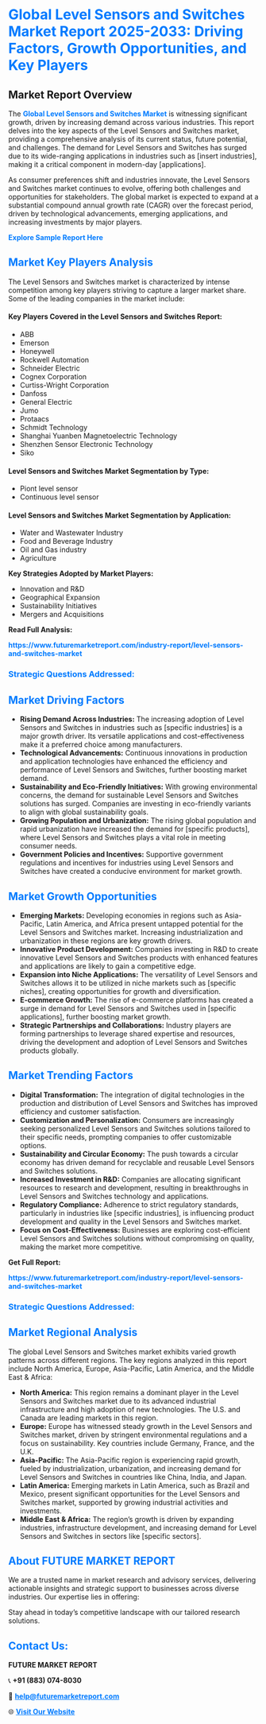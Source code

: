 <h1 style="color: #007BFF;">Global Level Sensors and Switches Market Report 2025-2033: Driving Factors, Growth Opportunities, and Key Players</h1>

<section id="overview">
<h2>Market Report Overview</h2>
<p>The <a href="https://www.futuremarketreport.com/industry-report/level-sensors-and-switches-market" style="color: #007BFF; text-decoration: none;"><strong>Global Level Sensors and Switches Market</strong></a> is witnessing significant growth, driven by increasing demand across various industries. This report delves into the key aspects of the Level Sensors and Switches market, providing a comprehensive analysis of its current status, future potential, and challenges. The demand for Level Sensors and Switches has surged due to its wide-ranging applications in industries such as [insert industries], making it a critical component in modern-day [applications].</p>
<p>As consumer preferences shift and industries innovate, the Level Sensors and Switches market continues to evolve, offering both challenges and opportunities for stakeholders. The global market is expected to expand at a substantial compound annual growth rate (CAGR) over the forecast period, driven by technological advancements, emerging applications, and increasing investments by major players.</p>
</section>

<section id="overview">
<p><a href="https://www.futuremarketreport.com/request-sample/reportId=63569" style="color: #007BFF; text-decoration: none;"><strong>Explore Sample Report Here</strong></a></p>
</section>

<section id="key-players">
<h2 style="color: #007BFF;">Market Key Players Analysis</h2>
<p>The Level Sensors and Switches market is characterized by intense competition among key players striving to capture a larger market share. Some of the leading companies in the market include:</p>
<h4>Key Players Covered in the Level Sensors and Switches Report:</h4>
<ul><li>ABB</li><li>Emerson</li><li>Honeywell</li><li>Rockwell Automation</li><li>Schneider Electric</li><li>Cognex Corporation</li><li>Curtiss-Wright Corporation</li><li>Danfoss</li><li>General Electric</li><li>Jumo</li><li>Protaacs</li><li>Schmidt Technology</li><li>Shanghai Yuanben Magnetoelectric Technology</li><li>Shenzhen Sensor Electronic Technology</li><li>Siko</li></ul>
<h4>Level Sensors and Switches Market Segmentation by Type:</h4>
<ul><li>Piont level sensor</li><li>Continuous level sensor</li></ul>

<h4>Level Sensors and Switches Market Segmentation by Application:</h4>
<ul><li>Water and Wastewater Industry</li><li>Food and Beverage Industry</li><li>Oil and Gas industry</li><li>Agriculture</li></ul>
<p><strong>Key Strategies Adopted by Market Players:</strong></p>
<ul>
<li>Innovation and R&D</li>
<li>Geographical Expansion</li>
<li>Sustainability Initiatives</li>
<li>Mergers and Acquisitions</li>
</ul>
</section>

<section>
<p><strong>Read Full Analysis: </strong></p><a href="https://www.futuremarketreport.com/industry-report/level-sensors-and-switches-market" style="color: #007BFF; text-decoration: none;"><strong>https://www.futuremarketreport.com/industry-report/level-sensors-and-switches-market</strong></a>
<h3 style="color: #007BFF;">Strategic Questions Addressed:</h3>
</section>

<section id="driving-factors">
<h2 style="color: #007BFF;">Market Driving Factors</h2>
<ul>
<li><strong>Rising Demand Across Industries:</strong> The increasing adoption of Level Sensors and Switches in industries such as [specific industries] is a major growth driver. Its versatile applications and cost-effectiveness make it a preferred choice among manufacturers.</li>
<li><strong>Technological Advancements:</strong> Continuous innovations in production and application technologies have enhanced the efficiency and performance of Level Sensors and Switches, further boosting market demand.</li>
<li><strong>Sustainability and Eco-Friendly Initiatives:</strong> With growing environmental concerns, the demand for sustainable Level Sensors and Switches solutions has surged. Companies are investing in eco-friendly variants to align with global sustainability goals.</li>
<li><strong>Growing Population and Urbanization:</strong> The rising global population and rapid urbanization have increased the demand for [specific products], where Level Sensors and Switches plays a vital role in meeting consumer needs.</li>
<li><strong>Government Policies and Incentives:</strong> Supportive government regulations and incentives for industries using Level Sensors and Switches have created a conducive environment for market growth.</li>
</ul>
</section>

<section id="growth-opportunities">
<h2 style="color: #007BFF;">Market Growth Opportunities</h2>
<ul>
<li><strong>Emerging Markets:</strong> Developing economies in regions such as Asia-Pacific, Latin America, and Africa present untapped potential for the Level Sensors and Switches market. Increasing industrialization and urbanization in these regions are key growth drivers.</li>
<li><strong>Innovative Product Development:</strong> Companies investing in R&D to create innovative Level Sensors and Switches products with enhanced features and applications are likely to gain a competitive edge.</li>
<li><strong>Expansion into Niche Applications:</strong> The versatility of Level Sensors and Switches allows it to be utilized in niche markets such as [specific niches], creating opportunities for growth and diversification.</li>
<li><strong>E-commerce Growth:</strong> The rise of e-commerce platforms has created a surge in demand for Level Sensors and Switches used in [specific applications], further boosting market growth.</li>
<li><strong>Strategic Partnerships and Collaborations:</strong> Industry players are forming partnerships to leverage shared expertise and resources, driving the development and adoption of Level Sensors and Switches products globally.</li>
</ul>
</section>

<section id="trending-factors">
<h2 style="color: #007BFF;">Market Trending Factors</h2>
<ul>
<li><strong>Digital Transformation:</strong> The integration of digital technologies in the production and distribution of Level Sensors and Switches has improved efficiency and customer satisfaction.</li>
<li><strong>Customization and Personalization:</strong> Consumers are increasingly seeking personalized Level Sensors and Switches solutions tailored to their specific needs, prompting companies to offer customizable options.</li>
<li><strong>Sustainability and Circular Economy:</strong> The push towards a circular economy has driven demand for recyclable and reusable Level Sensors and Switches solutions.</li>
<li><strong>Increased Investment in R&D:</strong> Companies are allocating significant resources to research and development, resulting in breakthroughs in Level Sensors and Switches technology and applications.</li>
<li><strong>Regulatory Compliance:</strong> Adherence to strict regulatory standards, particularly in industries like [specific industries], is influencing product development and quality in the Level Sensors and Switches market.</li>
<li><strong>Focus on Cost-Effectiveness:</strong> Businesses are exploring cost-efficient Level Sensors and Switches solutions without compromising on quality, making the market more competitive.</li>
</ul>
</section>

<section>
<p><strong>Get Full Report: </strong></p><a href="https://www.futuremarketreport.com/industry-report/level-sensors-and-switches-market" style="color: #007BFF; text-decoration: none;"><strong>https://www.futuremarketreport.com/industry-report/level-sensors-and-switches-market</strong></a>
<h3 style="color: #007BFF;">Strategic Questions Addressed:</h3>
</section>


<section id="regional-analysis">
<h2 style="color: #007BFF;">Market Regional Analysis</h2>
<p>The global Level Sensors and Switches market exhibits varied growth patterns across different regions. The key regions analyzed in this report include North America, Europe, Asia-Pacific, Latin America, and the Middle East & Africa:</p>
<ul>
<li><strong>North America:</strong> This region remains a dominant player in the Level Sensors and Switches market due to its advanced industrial infrastructure and high adoption of new technologies. The U.S. and Canada are leading markets in this region.</li>
<li><strong>Europe:</strong> Europe has witnessed steady growth in the Level Sensors and Switches market, driven by stringent environmental regulations and a focus on sustainability. Key countries include Germany, France, and the U.K.</li>
<li><strong>Asia-Pacific:</strong> The Asia-Pacific region is experiencing rapid growth, fueled by industrialization, urbanization, and increasing demand for Level Sensors and Switches in countries like China, India, and Japan.</li>
<li><strong>Latin America:</strong> Emerging markets in Latin America, such as Brazil and Mexico, present significant opportunities for the Level Sensors and Switches market, supported by growing industrial activities and investments.</li>
<li><strong>Middle East & Africa:</strong> The region’s growth is driven by expanding industries, infrastructure development, and increasing demand for Level Sensors and Switches in sectors like [specific sectors].</li>
</ul>
</section>

<footer>
<h2 style="color: #007BFF;">About FUTURE MARKET REPORT</h2>
<p>We are a trusted name in market research and advisory services, delivering actionable insights and strategic support to businesses across diverse industries. Our expertise lies in offering:</p>

<p>Stay ahead in today’s competitive landscape with our tailored research solutions.</p>

<h2 style="color: #007BFF;">Contact Us:</h2>
<p><strong>FUTURE MARKET REPORT</strong></p>
<p>📞 <strong>+91 (883) 074-8030</strong></p>
<p>📧 <strong><a href="mailto:help@futuremarketreport.com" style="color: #007BFF;">help@futuremarketreport.com</a></strong></p>
<p>🌐 <strong><a href="https://www.futuremarketreport.com/" style="color: #007BFF;">Visit Our Website</a></strong></p>
</footer>